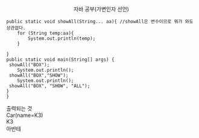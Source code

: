 <center>자바 공부(가변인자 선언)</center>


    public static void showAll(String... aa){ //showAll은 변수이므로 뭐가 와도 상관없다.
        for (String temp:aa){
            System.out.println(temp);
        }

    }
    public static void main(String[] args) {
     showAll("BOX");
        System.out.println();
     showAll("BOX","SHOW");
        System.out.println();
     showAll("BOX", "SHOW", "ALL");
    }
    }

출력되는 것<br>
Car(name=K3)<br>
K3<br>
아반테
